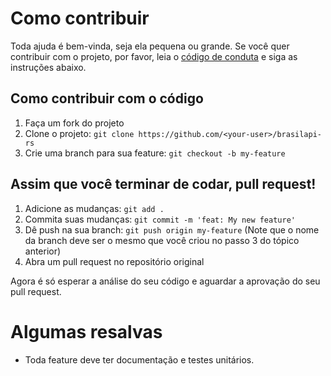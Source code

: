 # Como contribuir
Toda ajuda é bem-vinda, seja ela pequena ou grande. Se você quer contribuir com o projeto, por favor, leia o [código de conduta](CODE_OF_CONDUCT.md) e siga as instruções abaixo.

## Como contribuir com o código
1. Faça um fork do projeto
2. Clone o projeto: `git clone https://github.com/<your-user>/brasilapi-rs`
3. Crie uma branch para sua feature: `git checkout -b my-feature`

## Assim que você terminar de codar, pull request!
1. Adicione as mudanças: `git add .`
2. Commita suas mudanças: `git commit -m 'feat: My new feature'`
3. Dê push na sua branch: `git push origin my-feature` (Note que o nome da branch deve ser o mesmo que você criou no passo 3 do tópico anterior)
4. Abra um pull request no repositório original

Agora é só esperar a análise do seu código e aguardar a aprovação do seu pull request.

# Algumas resalvas
 - Toda feature deve ter documentação e testes unitários.
